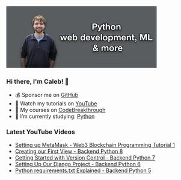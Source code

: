 <img src="github-cover-photo-my-face.jpg" width="400px" />

### Hi there, I'm Caleb! 🍛

- 💰 Sponsor me on [GitHub](https://github.com/sponsors/CalebCurry)
- 🎥 Watch my tutorials on [YouTube](https://www.youtube.com/calebthevideomaker2)
- 📗 My courses on [CodeBreakthrough](https://www.codebreakthrough.com)
- 🤔 I’m currently studying: [Python](https://www.youtube.com/watch?v=s3IvdkCq2_c&t=4254s)

### Latest YouTube Videos
<!-- YOUTUBE:START -->
- [Setting up MetaMask - Web3 Blockchain Programming Tutorial 1](https://www.youtube.com/watch?v=FM1W0ujaiow)
- [Creating our First View - Backend Python 8](https://www.youtube.com/watch?v=uMqwRFbba3c)
- [Getting Started with Version Control - Backend Python 7](https://www.youtube.com/watch?v=HmMUKDzFGZ4)
- [Setting Up Our Django Project - Backend Python 6](https://www.youtube.com/watch?v=JBziaJ3grFc)
- [Python requirements.txt Explained - Backend Python 5](https://www.youtube.com/watch?v=OS5pPSdwlFs)
<!-- YOUTUBE:END -->
